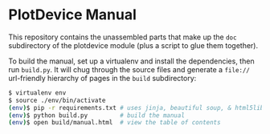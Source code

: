 PlotDevice Manual
=================

This repository contains the unassembled parts that make up the `doc` subdirectory of the
plotdevice module (plus a script to glue them together).

To build the manual, set up a virtualenv and install the dependencies, then run `build.py`.
It will chug through the source files and generate a `file://` url-friendly hierarchy of
pages in the `build` subdirectory:

```sh
$ virtualenv env
$ source ./env/bin/activate
(env)$ pip -r requirements.txt # uses jinja, beautiful soup, & html5lib
(env)$ python build.py         # build the manual
(env)$ open build/manual.html  # view the table of contents
```